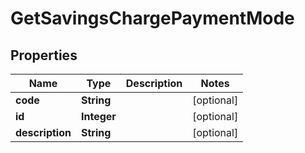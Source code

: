 # GetSavingsChargePaymentMode

## Properties
Name | Type | Description | Notes
------------ | ------------- | ------------- | -------------
**code** | **String** |  |  [optional]
**id** | **Integer** |  |  [optional]
**description** | **String** |  |  [optional]
